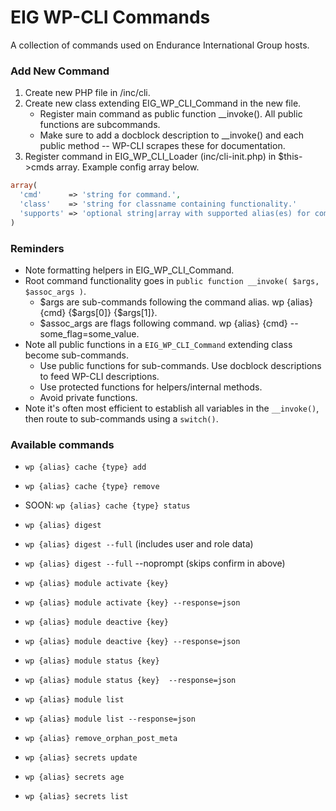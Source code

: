 # EIG WP-CLI Commands

A collection of commands used on Endurance International Group hosts.

### Add New Command

1. Create new PHP file in /inc/cli.
2. Create new class extending EIG_WP_CLI_Command in the new file.
    * Register main command as public function __invoke(). All public functions are subcommands.
    * Make sure to add a docblock description to __invoke() and each public method -- WP-CLI scrapes these for documentation.
3. Register command in EIG_WP_CLI_Loader (inc/cli-init.php) in $this->cmds array. Example config array below.
```php
array(
  'cmd'      => 'string for command.',
  'class'    => 'string for classname containing functionality.'
  'supports' => 'optional string|array with supported alias(es) for command. Defaults to all.',
)
```

### Reminders

* Note formatting helpers in EIG_WP_CLI_Command.
* Root command functionality goes in `public function __invoke( $args, $assoc_args )`.
    * $args are sub-commands following the command alias. wp {alias} {cmd} {$args[0]} {$args[1]}.
    * $assoc_args are flags following command. wp {alias} {cmd} --some_flag=some_value.
* Note all public functions in a `EIG_WP_CLI_Command` extending class become sub-commands.
    * Use public functions for sub-commands. Use docblock descriptions to feed WP-CLI descriptions.
    * Use protected functions for helpers/internal methods.
    * Avoid private functions.
* Note it's often most efficient to establish all variables in the `__invoke()`, then route to sub-commands using a `switch()`.

### Available commands

* `wp {alias} cache {type} add`
* `wp {alias} cache {type} remove`
* SOON: `wp {alias} cache {type} status`

* `wp {alias} digest`
* `wp {alias} digest --full` (includes user and role data)
* `wp {alias} digest --full` --noprompt (skips confirm in above)

* `wp {alias} module activate {key}`
* `wp {alias} module activate {key} --response=json`
* `wp {alias} module deactive {key}`
* `wp {alias} module deactive {key} --response=json`
* `wp {alias} module status {key}` 
* `wp {alias} module status {key}  --response=json`
* `wp {alias} module list`
* `wp {alias} module list --response=json`

* `wp {alias} remove_orphan_post_meta`

* `wp {alias} secrets update`
* `wp {alias} secrets age`
* `wp {alias} secrets list`
